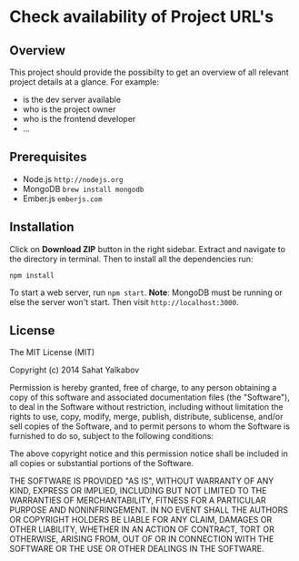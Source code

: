 Check availability of Project URL's
===================================

## Overview
This project should provide the possibilty to get an overview of all relevant project details at a glance.
For example: 
- is the dev server available
- who is the project owner
- who is the frontend developer
- ... 

## Prerequisites
- Node.js `http://nodejs.org`
- MongoDB `brew install mongodb`
- Ember.js `emberjs.com`

## Installation
Click on **Download ZIP** button in the right sidebar.
Extract and navigate to the directory in terminal. Then to install all the dependencies run:
```
npm install
```
To start a web server, run `npm start`. **Note**: MongoDB must be running or else the server won't start. Then visit `http://localhost:3000`.

## License
The MIT License (MIT)

Copyright (c) 2014 Sahat Yalkabov

Permission is hereby granted, free of charge, to any person obtaining a copy of this software and associated documentation files (the "Software"), to deal in the Software without restriction, including without limitation the rights to use, copy, modify, merge, publish, distribute, sublicense, and/or sell copies of the Software, and to permit persons to whom the Software is furnished to do so, subject to the following conditions:

The above copyright notice and this permission notice shall be included in all copies or substantial portions of the Software.

THE SOFTWARE IS PROVIDED "AS IS", WITHOUT WARRANTY OF ANY KIND, EXPRESS OR IMPLIED, INCLUDING BUT NOT LIMITED TO THE WARRANTIES OF MERCHANTABILITY, FITNESS FOR A PARTICULAR PURPOSE AND NONINFRINGEMENT. IN NO EVENT SHALL THE AUTHORS OR COPYRIGHT HOLDERS BE LIABLE FOR ANY CLAIM, DAMAGES OR OTHER LIABILITY, WHETHER IN AN ACTION OF CONTRACT, TORT OR OTHERWISE, ARISING FROM, OUT OF OR IN CONNECTION WITH THE SOFTWARE OR THE USE OR OTHER DEALINGS IN THE SOFTWARE.